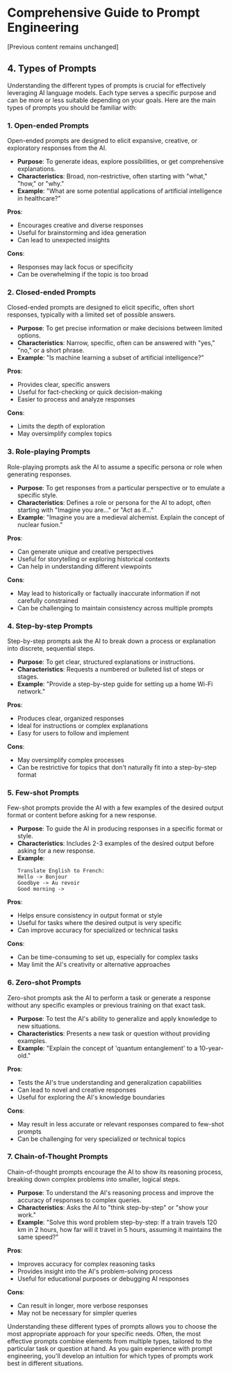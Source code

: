 # Comprehensive Guide to Prompt Engineering

[Previous content remains unchanged]

## 4. Types of Prompts

Understanding the different types of prompts is crucial for effectively leveraging AI language models. Each type serves a specific purpose and can be more or less suitable depending on your goals. Here are the main types of prompts you should be familiar with:

### 1. Open-ended Prompts

Open-ended prompts are designed to elicit expansive, creative, or exploratory responses from the AI.

- **Purpose**: To generate ideas, explore possibilities, or get comprehensive explanations.
- **Characteristics**: Broad, non-restrictive, often starting with "what," "how," or "why."
- **Example**: "What are some potential applications of artificial intelligence in healthcare?"

**Pros**:
- Encourages creative and diverse responses
- Useful for brainstorming and idea generation
- Can lead to unexpected insights

**Cons**:
- Responses may lack focus or specificity
- Can be overwhelming if the topic is too broad

### 2. Closed-ended Prompts

Closed-ended prompts are designed to elicit specific, often short responses, typically with a limited set of possible answers.

- **Purpose**: To get precise information or make decisions between limited options.
- **Characteristics**: Narrow, specific, often can be answered with "yes," "no," or a short phrase.
- **Example**: "Is machine learning a subset of artificial intelligence?"

**Pros**:
- Provides clear, specific answers
- Useful for fact-checking or quick decision-making
- Easier to process and analyze responses

**Cons**:
- Limits the depth of exploration
- May oversimplify complex topics

### 3. Role-playing Prompts

Role-playing prompts ask the AI to assume a specific persona or role when generating responses.

- **Purpose**: To get responses from a particular perspective or to emulate a specific style.
- **Characteristics**: Defines a role or persona for the AI to adopt, often starting with "Imagine you are..." or "Act as if..."
- **Example**: "Imagine you are a medieval alchemist. Explain the concept of nuclear fusion."

**Pros**:
- Can generate unique and creative perspectives
- Useful for storytelling or exploring historical contexts
- Can help in understanding different viewpoints

**Cons**:
- May lead to historically or factually inaccurate information if not carefully constrained
- Can be challenging to maintain consistency across multiple prompts

### 4. Step-by-step Prompts

Step-by-step prompts ask the AI to break down a process or explanation into discrete, sequential steps.

- **Purpose**: To get clear, structured explanations or instructions.
- **Characteristics**: Requests a numbered or bulleted list of steps or stages.
- **Example**: "Provide a step-by-step guide for setting up a home Wi-Fi network."

**Pros**:
- Produces clear, organized responses
- Ideal for instructions or complex explanations
- Easy for users to follow and implement

**Cons**:
- May oversimplify complex processes
- Can be restrictive for topics that don't naturally fit into a step-by-step format

### 5. Few-shot Prompts

Few-shot prompts provide the AI with a few examples of the desired output format or content before asking for a new response.

- **Purpose**: To guide the AI in producing responses in a specific format or style.
- **Characteristics**: Includes 2-3 examples of the desired output before asking for a new response.
- **Example**:
  ```
  Translate English to French:
  Hello -> Bonjour
  Goodbye -> Au revoir
  Good morning -> 
  ```

**Pros**:
- Helps ensure consistency in output format or style
- Useful for tasks where the desired output is very specific
- Can improve accuracy for specialized or technical tasks

**Cons**:
- Can be time-consuming to set up, especially for complex tasks
- May limit the AI's creativity or alternative approaches

### 6. Zero-shot Prompts

Zero-shot prompts ask the AI to perform a task or generate a response without any specific examples or previous training on that exact task.

- **Purpose**: To test the AI's ability to generalize and apply knowledge to new situations.
- **Characteristics**: Presents a new task or question without providing examples.
- **Example**: "Explain the concept of 'quantum entanglement' to a 10-year-old."

**Pros**:
- Tests the AI's true understanding and generalization capabilities
- Can lead to novel and creative responses
- Useful for exploring the AI's knowledge boundaries

**Cons**:
- May result in less accurate or relevant responses compared to few-shot prompts
- Can be challenging for very specialized or technical topics

### 7. Chain-of-Thought Prompts

Chain-of-thought prompts encourage the AI to show its reasoning process, breaking down complex problems into smaller, logical steps.

- **Purpose**: To understand the AI's reasoning process and improve the accuracy of responses to complex queries.
- **Characteristics**: Asks the AI to "think step-by-step" or "show your work."
- **Example**: "Solve this word problem step-by-step: If a train travels 120 km in 2 hours, how far will it travel in 5 hours, assuming it maintains the same speed?"

**Pros**:
- Improves accuracy for complex reasoning tasks
- Provides insight into the AI's problem-solving process
- Useful for educational purposes or debugging AI responses

**Cons**:
- Can result in longer, more verbose responses
- May not be necessary for simpler queries

Understanding these different types of prompts allows you to choose the most appropriate approach for your specific needs. Often, the most effective prompts combine elements from multiple types, tailored to the particular task or question at hand. As you gain experience with prompt engineering, you'll develop an intuition for which types of prompts work best in different situations.

